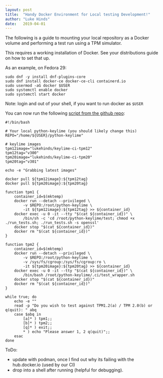 ```yaml
---
layout: post
title:  "Handy Docker Environment for Local testing Development!"
author: "Luke Hinds"
date:   2019-04-01
---
```

The following is a guide to mounting your local repository as a Docker volume and performing a test run using a TPM simulator.

This requires a working installation of Docker. See your distributions guide on how to set that up.

As an example, on Fedora 29:

```
sudo dnf -y install dnf-plugins-core
sudo dnf install docker-ce docker-ce-cli containerd.io
sudo usermod -aG docker $USER
sudo systemctl enable docker
sudo systemctl start docker
```

Note: login and out of your shell, if you want to run docker as `$USER`

You can now run the following [script from the github repo](https://github.com/keylime/python-keylime/blob/master/.ci/run_local.sh):

```
#!/bin/bash

# Your local python-keylime (you should likely change this)
REPO="/home/${USER}/python-keylime"

# keylime images
tpm12image="lukehinds/keylime-ci-tpm12"
tpm12tag="v300"
tpm20image="lukehinds/keylime-ci-tpm20"
tpm20tag="v301"

echo -e "Grabbing latest images"

docker pull ${tpm12image}:${tpm12tag}
docker pull ${tpm20image}:${tpm20tag}

function tpm1 {
    container_id=$(mktemp)
    docker run --detach --privileged \
        -v $REPO:/root/python-keylime \
        -it ${tpm12image}:${tpm12tag} >> ${container_id}
    docker exec -u 0 -it --tty "$(cat ${container_id})" \
        /bin/sh -c 'cd /root/python-keylime/test; chmod +x ./run_tests.sh; ./run_tests.sh -s openssl'
    docker stop "$(cat ${container_id})"
    docker rm "$(cat ${container_id})"
}

function tpm2 {
    container_id=$(mktemp)
    docker run --detach --privileged \
        -v $REPO:/root/python-keylime \
        -v /sys/fs/cgroup:/sys/fs/cgroup:ro \
        -it ${tpm20image}:${tpm20tag} >> ${container_id}
    docker exec -u 0 -it --tty "$(cat ${container_id})" \
        /bin/bash /root/python-keylime/.ci/test_wrapper.sh
    docker stop "$(cat ${container_id})"
    docker rm "$(cat ${container_id})"
}

while true; do
    echo -e ""
    read -p "Do you wish to test against TPM1.2(a) / TPM 2.0(b) or q(quit): " abq
    case $abq in
        [a]* ) tpm1;;
        [b]* ) tpm2;;
        [q]* ) exit;;
        * ) echo "Please answer 1, 2 q(quit)";;
    esac
done
```

ToDo:
* update with podman, once I find out why its failing with the hub.docker.io (used by our CI)
* drop into a shell after running (helpful for debugging).
